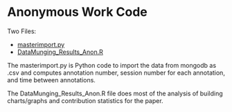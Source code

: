 # Anonymous Work Code

Two Files:

 * [masterimport.py](https://github.com/cjacks04/ZooData/blob/master/AnonWork/masterimport.py)
 * [DataMunging_Results_Anon.R](https://github.com/cjacks04/ZooData/blob/master/AnonWork/DataMunging_Results_Anon.R)

The masterimport.py is Python code to import the data from mongodb as .csv and computes annotation number, session number for each annotation, and time between annotations.

The DataMunging_Results_Anon.R file does most of the analysis of building charts/graphs and contribution statistics for the paper. 
